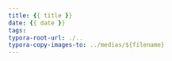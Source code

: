 ```yaml
---
title: {{ title }}
date: {{ date }}
tags:
typora-root-url: ./..
typora-copy-images-to: ../medias/${filename}
---
```

